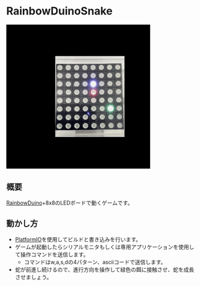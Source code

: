 # RainbowDuinoSnake

![動作イメージ](overview.gif)

## 概要

[RainbowDuino](https://wiki.seeedstudio.com/Rainbowduino/)+8x8のLEDボードで動くゲームです。

## 動かし方

- [PlatformIO](https://platformio.org/)を使用してビルドと書き込みを行います。
- ゲームが起動したらシリアルモニタもしくは専用アプリケーションを使用して操作コマンドを送信します。
  - コマンドはw,a,s,dの4パターン、asciiコードで送信します。
- 蛇が前進し続けるので、進行方向を操作して緑色の餌に接触させ、蛇を成長させましょう。